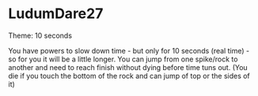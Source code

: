 LudumDare27
===========

Theme: 10 seconds

You have powers to slow down time - but only for 10 seconds (real time) - so for you it will be a little longer.
You can jump from one spike/rock to another and need to reach finish without dying before time tuns out.
(You die if you touch the bottom of the rock and can jump of top or the sides of it)
